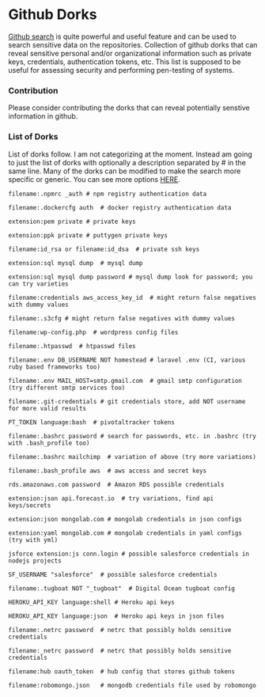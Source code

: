 # Github Dorks
[Github search](https://github.com/search) is quite powerful and useful feature and can be used to search sensitive data on the repositories. Collection of github dorks that can reveal sensitive personal and/or organizational information such as private keys, credentials, authentication tokens, etc. This list is supposed to be useful for assessing security and performing pen-testing of systems.

### Contribution
Please consider contributing the dorks that can reveal potentially senstive information in github.

### List of Dorks
List of dorks follow. I am not categorizing at the moment. Instead am going to just the list of dorks with optionally a description separated by # in the same line. Many of the dorks can be modified to make the search more specific or generic. You can see more options [HERE](https://github.com/search#search_cheatsheet_pane).

```
filename:.npmrc _auth # npm registry authentication data

filename:.dockercfg auth  # docker registry authentication data

extension:pem private # private keys

extension:ppk private # puttygen private keys

filename:id_rsa or filename:id_dsa  # private ssh keys

extension:sql mysql dump  # mysql dump

extension:sql mysql dump password # mysql dump look for password; you can try varieties

filename:credentials aws_access_key_id  # might return false negatives with dummy values

filename:.s3cfg # might return false negatives with dummy values

filename:wp-config.php  # wordpress config files

filename:.htpasswd  # htpasswd files

filename:.env DB_USERNAME NOT homestead # laravel .env (CI, various ruby based frameworks too)

filename:.env MAIL_HOST=smtp.gmail.com  # gmail smtp configuration (try different smtp services too)

filename:.git-credentials # git credentials store, add NOT username for more valid results

PT_TOKEN language:bash  # pivotaltracker tokens

filename:.bashrc password # search for passwords, etc. in .bashrc (try with .bash_profile too)

filename:.bashrc mailchimp  # variation of above (try more variations)

filename:.bash_profile aws  # aws access and secret keys

rds.amazonaws.com password  # Amazon RDS possible credentials

extension:json api.forecast.io  # try variations, find api keys/secrets

extension:json mongolab.com # mongolab credentials in json configs

extension:yaml mongolab.com # mongolab credentials in yaml configs (try with yml)

jsforce extension:js conn.login # possible salesforce credentials in nodejs projects

SF_USERNAME "salesforce"  # possible salesforce credentials

filename:.tugboat NOT "_tugboat"  # Digital Ocean tugboat config

HEROKU_API_KEY language:shell # Heroku api keys

HEROKU_API_KEY language:json  # Heroku api keys in json files

filename:.netrc password  # netrc that possibly holds sensitive credentials

filename:_netrc password  # netrc that possibly holds sensitive credentials

filename:hub oauth_token  # hub config that stores github tokens

filename:robomongo.json   # mongodb credentials file used by robomongo
```
